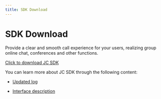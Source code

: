 ```yaml
---
title: SDK Download
---
```

# SDK Download

Provide a clear and smooth call experience for your users, realizing
group online chat, conferences and other functions.

[Click to download JC
SDK](https://developer.juphoon.com/portal/cn/downloadsdk/download_sdk.php?filename=JC-SDK-Mac-V2_1.tar.gz)

You can learn more about JC SDK through the following content:

- [Updated log](https://developer.juphoon.com/cn/juphoon_platform/05_download/03_log.html?platform=mac)

- [Interface
    description](/portal/reference/V2.1/ios/)
